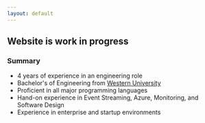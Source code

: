 ```yaml
---
layout: default 
---
```


## Website is work in progress


### Summary

* 4 years of experience in an engineering role
* Bachelor's of Engineering from [Western University](https://www.uwo.ca/index.html)
* Proficient in all major programming languages
* Hand-on experience in Event Streaming, Azure, Monitoring, and Software Design
* Experience in enterprise and startup environments
